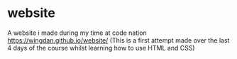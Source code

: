 # website
A website i made during my time at code nation  https://wingdan.github.io/website/
(This is a first attempt made over the last 4 days of the course whilst learning how to use HTML and CSS)
